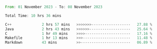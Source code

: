 <!--<div align=center><img src="https://leetcard.jacoblin.cool/CalvinWan0101"></div>-->

<!--START_SECTION:waka-->

```rust
From: 01 November 2023 - To: 08 November 2023

Total Time: 10 hrs 36 mins

C++              2 hrs 57 mins   >>>>>>>------------------   27.88 %
Java             2 hrs 43 mins   >>>>>>-------------------   25.64 %
C                1 hr 49 mins    >>>>---------------------   17.16 %
Makefile         1 hr 13 mins    >>>----------------------   11.48 %
Markdown         43 mins         >>-----------------------   06.89 %
```

<!--END_SECTION:waka-->
